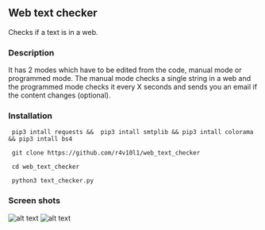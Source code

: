 ## Web text checker
Checks if a text is in a web.
### Description
It has 2 modes which have to be edited from the code, manual mode or programmed mode. The manual mode checks a single string in a web and the programmed mode checks it every X seconds and sends you an email if the content changes (optional).
### Installation
``` pip3 intall requests &&  pip3 intall smtplib && pip3 intall colorama && pip3 intall bs4``` 

``` git clone https://github.com/r4v10l1/web_text_checker``` 

``` cd web_text_checker``` 

``` python3 text_checker.py``` 

### Screen shots
![alt text](https://i.imgur.com/aw7NRQY.png)
![alt text](https://i.imgur.com/cqxGO1A.png)

